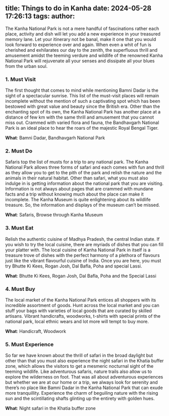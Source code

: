 title: Things to do in Kanha
date: 2024-05-28 17:26:13
tags:
author:
---
The Kanha National Park is not a mere handful of fascinations rather each place, activity and dish will let you add a new experience in your treasured memory lane. Let your itinerary not be banal, make it one that you would look forward to experience over and again. When even a whit of fun is cherished and exhilarates our day to the zenith, the superfluous thrill and amusement amidst the teeming verdure and wildlife of the renowned Kanha National Park will rejuvenate all your senses and dissipate all your blues from the urban soul. 

### 1. Must Visit
The first thought that comes to mind while mentioning Bamni Dadar is the sight of a spectacular sunrise. This list of the must-visit places will remain incomplete without the mention of such a captivating spot which has been bestowed with great value and beauty since the British era. Other than the enchanting spot of its own, the Kanha National Park has another place at a distance of few km with the same thrill and amusement that you cannot miss out. Crammed with varied flora and fauna, the Bandhavgarh National Park is an ideal place to hear the roars of the majestic Royal Bengal Tiger.

**What**: Bamni Dadar, Bandhavgarh National Park  <br>


### 2. Must Do
Safaris top the list of musts for a trip to any national park. The Kanha National Park allows three forms of safari and each comes with fun and thrill as they allow you to get to the pith of the park and relish the nature and the animals in their natural habitat. Other than safari, what you must also indulge in is getting information about the national park that you are visiting. Information is not always about pages that are crammed with mundane facts and a trip without knowing much about the place can make it incomplete. The Kanha Museum is quite enlightening about its wildlife treasure. So, the information and displays of the museum can’t be missed.

**What**: Safaris, Browse through Kanha Museum <br>

### 3. Must Eat
Relish the authentic cuisine of Madhya Pradesh, the central Indian state. If you wish to try the local cuisine, there are myriads of dishes that you can fill your platter with. The local cuisine of Kanha National Park in itself is a treasure trove of dishes with the perfect harmony of a plethora of flavours just like the vibrant flavourful cuisine of India. Once you are here, you must try Bhutte Ki Kees, Rogan Josh, Dal Bafla, Poha and special Lassi.

**What**: Bhutte Ki Kees, Rogan Josh, Dal Bafla, Poha and the Special Lassi <br>

### 4. Must Buy
The local market of the Kanha National Park entices all shoppers with its incredible assortment of goods. Hunt across the local market and you can stuff your bags with varieties of local goods that are curated by skilled artisans. Vibrant handicrafts, woodworks, t-shirts with special prints of the national park, local ethnic wears and lot more will tempt to buy more.  

**What**: Handicraft, Woodwork <br>

### 5. Must Experience
So far we have known about the thrill of safari in the broad daylight but other than that you must also experience the night safari in the Khatia buffer zone, which allows the visitors to get a mesmeric nocturnal sight of the teeming wildlife. Like adventurous safaris, nature trails also allow us to explore the wilderness on foot. That was all about adventurous experiences but whether we are at our home or a trip, we always look for serenity and there’s no place like Bamni Dadar in the Kanha National Park that can exude more tranquillity. Experience the charm of beguiling nature with the rising sun and the scintillating shafts glinting up the entirety with golden hues.

**What**: Night safari in the Khatia buffer zone<br>